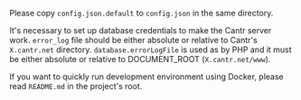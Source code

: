 Please copy `config.json.default` to `config.json` in the same directory.

It's necessary to set up database credentials to make the Cantr server work.
`error_log` file should be either absolute or relative to Cantr's `X.cantr.net` directory.
`database.errorLogFile` is used as by PHP and it must be either absolute or relative to DOCUMENT_ROOT (`X.cantr.net/www`).

If you want to quickly run development environment using Docker, please read `README.md` in the project's root. 
